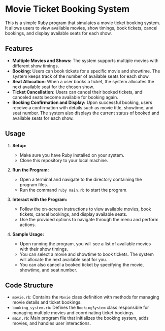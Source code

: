 # Movie Ticket Booking System

This is a simple Ruby program that simulates a movie ticket booking system. It allows users to view available movies, show timings, book tickets, cancel bookings, and display available seats for each show.

## Features

- **Multiple Movies and Shows:** The system supports multiple movies with different show timings.
- **Booking:** Users can book tickets for a specific movie and showtime. The system keeps track of the number of available seats for each show.
- **Seat Allocation:** When a user books a ticket, the system allocates the next available seat for the chosen show.
- **Ticket Cancellation:** Users can cancel their booked tickets, and canceled seats become available for booking again.
- **Booking Confirmation and Display:** Upon successful booking, users receive a confirmation with details such as movie title, showtime, and seat number. The system also displays the current status of booked and available seats for each show.

## Usage

1. **Setup:**
   - Make sure you have Ruby installed on your system.
   - Clone this repository to your local machine.

2. **Run the Program:**
   - Open a terminal and navigate to the directory containing the program files.
   - Run the command `ruby main.rb` to start the program.

3. **Interact with the Program:**
   - Follow the on-screen instructions to view available movies, book tickets, cancel bookings, and display available seats.
   - Use the provided options to navigate through the menu and perform actions.

4. **Sample Usage:**
   - Upon running the program, you will see a list of available movies with their show timings.
   - You can select a movie and showtime to book tickets. The system will allocate the next available seat for you.
   - You can also cancel a booked ticket by specifying the movie, showtime, and seat number.

## Code Structure

- `movie.rb`: Contains the `Movie` class definition with methods for managing movie details and ticket bookings.
- `booking_system.rb`: Defines the `BookingSystem` class responsible for managing multiple movies and coordinating ticket bookings.
- `main.rb`: Main program file that initializes the booking system, adds movies, and handles user interactions.
